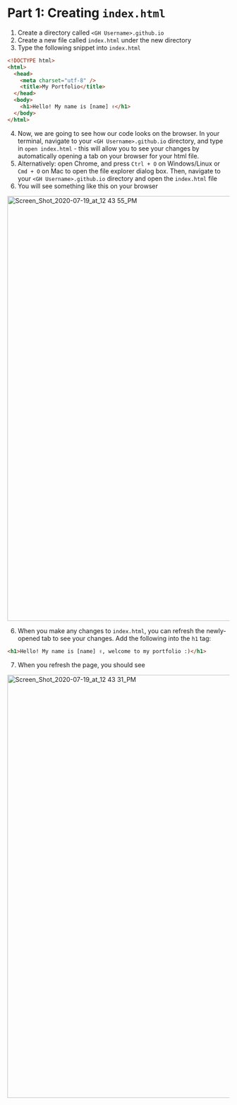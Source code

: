 # Part 1: Creating `index.html`

1. Create a directory called `<GH Username>.github.io`
2. Create a new file called `index.html` under the new directory
3. Type the following snippet into `index.html`

```html
<!DOCTYPE html>
<html>
  <head>
    <meta charset="utf-8" />
    <title>My Portfolio</title>
  </head>
  <body>
    <h1>Hello! My name is [name] ✌️</h1>
  </body>
</html>
```

4. Now, we are going to see how our code looks on the browser. In your terminal, navigate to your `<GH Username>.github.io` directory, and type in `open index.html` - this will allow you to see your changes by automatically opening a tab on your browser for your html file.
1. Alternatively: open Chrome, and press `Ctrl + O` on Windows/Linux or `Cmd + O` on Mac to open the file explorer dialog box. Then, navigate to your `<GH Username>.github.io` directory and open the `index.html` file
1. You will see something like this on your browser

<img width="961" alt="Screen_Shot_2020-07-19_at_12 43 55_PM" src="https://user-images.githubusercontent.com/38872354/91757507-463f0600-eb83-11ea-978b-97ace4f375cc.png">

6. When you make any changes to `index.html`, you can refresh the newly-opened tab to see your changes. Add the following into the `h1` tag:

```html
<h1>Hello! My name is [name] ✌️, welcome to my portfolio :)</h1>
```

7. When you refresh the page, you should see

<img width="957" alt="Screen_Shot_2020-07-19_at_12 43 31_PM" src="https://user-images.githubusercontent.com/38872354/91757505-450dd900-eb83-11ea-9bf8-9ebfd41808de.png">
